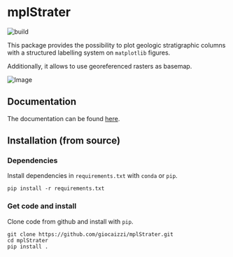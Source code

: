 # mplStrater

![build](https://app.travis-ci.com/giocaizzi/mplStrater.svg?branch=main)

This package provides the possibility to plot geologic stratigraphic columns with a structured labelling system on `matplotlib` figures.

Additionally, it allows to use georeferenced rasters as basemap.

![Image](data/temp.png)

## Documentation

The documentation can be found [here](https://giocaizzi.github.io/mplStrater/).

## Installation (from source)

### Dependencies

Install dependencies in `requirements.txt` with `conda` or `pip`.

```
pip install -r requirements.txt
```

### Get code and install

Clone code from github and install with `pip`.

```
git clone https://github.com/giocaizzi/mplStrater.git
cd mplStrater
pip install .
```
